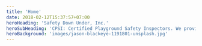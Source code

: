 ```yaml
---
title: 'Home'
date: 2018-02-12T15:37:57+07:00
heroHeading: 'Safety Down Under, Inc.'
heroSubHeading: 'CPSI: Certified Playground Safety Inspectors. We provide playground inspections, maintenance, repair, installations, and engineered wood fiber safety surfacing.'
heroBackground: 'images/jason-blackeye-1191801-unsplash.jpg'
---
```

